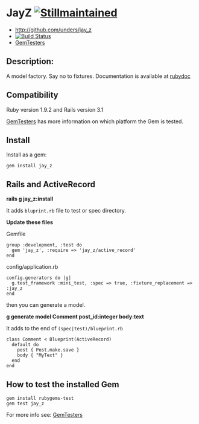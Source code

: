 JayZ [![Stillmaintained](http://stillmaintained.com/unders/jay_z.png)](http://stillmaintained.com/unders/jay_z)
====

* http://github.com/unders/jay_z
* [![Build Status](http://travis-ci.org/unders/jay_z.png)](http://travis-ci.org/unders/jay_z)
* [GemTesters](http://test.rubygems.org/gems/jay_z)

Description:
-----------

A model factory. Say no to fixtures.
Documentation is available at [rubydoc](http://rubydoc.info/gems/jay_z)

Compatibility
-------------

Ruby version 1.9.2 and Rails version 3.1

[GemTesters](http://test.rubygems.org/gems/jay_z) has
 more information on which platform the Gem is tested.

Install
-------

Install as a gem:

    gem install jay_z

Rails and ActiveRecord
----------------------

**rails g jay_z:install**

It adds `bluprint.rb` file to test or spec directory.

**Update these files**

Gemfile

    group :development, :test do
      gem 'jay_z', :require => 'jay_z/active_record'
    end

config/application.rb

    config.generators do |g|
      g.test_framework :mini_test, :spec => true, :fixture_replacement => :jay_z
    end

then you can generate a model.

**g generate model Comment post_id:integer body:text**

It adds to the end of `(spec|test)/blueprint.rb`

    class Comment < Blueprint(ActiveRecord)
      default do
        post { Post.make.save }
        body { "MyText" }
      end
    end

How to test the installed Gem
-------------------------

    gem install rubygems-test
    gem test jay_z


For more info see: [GemTesters](http://test.rubygems.org/)
